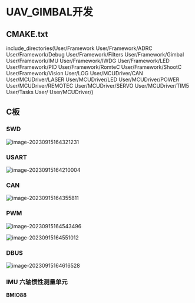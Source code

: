 # UAV_GIMBAL开发

## CMAKE.txt

include_directories(User/Framework User/Framework/ADRC
User/Framework/Debug User/Framework/Filters User/Framework/Gimbal User/Framework/IMU User/Framework/IWDG
User/Framework/LED User/Framework/PID
User/Framework/RomteC User/Framework/ShootC User/Framework/Vision User/LOG User/MCUDriver/CAN User/MCUDriver/LASER
User/MCUDriver/LED User/MCUDriver/POWER
User/MCUDriver/REMOTEC User/MCUDriver/SERVO User/MCUDriver/TIM5 User/Tasks User/ User/MCUDriver/)

## 
## C板

### **SWD**

![image-20230915164321231](C:\Users\ShiF\AppData\Roaming\Typora\typora-user-images\image-20230915164321231.png)

### **USART**

![image-20230915164210004](C:\Users\ShiF\AppData\Roaming\Typora\typora-user-images\image-20230915164210004.png)

### **CAN**

![image-20230915164355811](C:\Users\ShiF\AppData\Roaming\Typora\typora-user-images\image-20230915164355811.png)

### **PWM**

![image-20230915164543496](C:\Users\ShiF\AppData\Roaming\Typora\typora-user-images\image-20230915164543496.png)

![image-20230915164551012](C:\Users\ShiF\AppData\Roaming\Typora\typora-user-images\image-20230915164551012.png)

### **DBUS**

![image-20230915164616528](C:\Users\ShiF\AppData\Roaming\Typora\typora-user-images\image-20230915164616528.png)

### **IMU 六轴惯性测量单元**

**BMIO88**